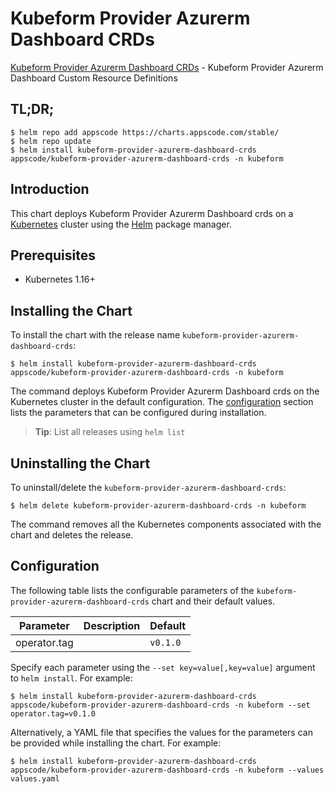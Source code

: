 # Kubeform Provider Azurerm Dashboard CRDs

[Kubeform Provider Azurerm Dashboard CRDs](https://github.com/kubeform) - Kubeform Provider Azurerm Dashboard Custom Resource Definitions

## TL;DR;

```console
$ helm repo add appscode https://charts.appscode.com/stable/
$ helm repo update
$ helm install kubeform-provider-azurerm-dashboard-crds appscode/kubeform-provider-azurerm-dashboard-crds -n kubeform
```

## Introduction

This chart deploys Kubeform Provider Azurerm Dashboard crds on a [Kubernetes](http://kubernetes.io) cluster using the [Helm](https://helm.sh) package manager.

## Prerequisites

- Kubernetes 1.16+

## Installing the Chart

To install the chart with the release name `kubeform-provider-azurerm-dashboard-crds`:

```console
$ helm install kubeform-provider-azurerm-dashboard-crds appscode/kubeform-provider-azurerm-dashboard-crds -n kubeform
```

The command deploys Kubeform Provider Azurerm Dashboard crds on the Kubernetes cluster in the default configuration. The [configuration](#configuration) section lists the parameters that can be configured during installation.

> **Tip**: List all releases using `helm list`

## Uninstalling the Chart

To uninstall/delete the `kubeform-provider-azurerm-dashboard-crds`:

```console
$ helm delete kubeform-provider-azurerm-dashboard-crds -n kubeform
```

The command removes all the Kubernetes components associated with the chart and deletes the release.

## Configuration

The following table lists the configurable parameters of the `kubeform-provider-azurerm-dashboard-crds` chart and their default values.

|  Parameter   | Description | Default  |
|--------------|-------------|----------|
| operator.tag |             | `v0.1.0` |


Specify each parameter using the `--set key=value[,key=value]` argument to `helm install`. For example:

```console
$ helm install kubeform-provider-azurerm-dashboard-crds appscode/kubeform-provider-azurerm-dashboard-crds -n kubeform --set operator.tag=v0.1.0
```

Alternatively, a YAML file that specifies the values for the parameters can be provided while
installing the chart. For example:

```console
$ helm install kubeform-provider-azurerm-dashboard-crds appscode/kubeform-provider-azurerm-dashboard-crds -n kubeform --values values.yaml
```
